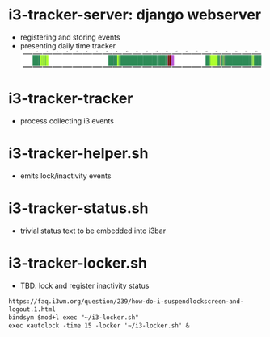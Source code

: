 # i3-tracker-server: django webserver
* registering and storing events
* presenting daily time tracker
![screenshot](https://github.com/adiog/i3-tracker/raw/master/screenshot.png "Screenshot")

# i3-tracker-tracker
* process collecting i3 events

# i3-tracker-helper.sh
* emits lock/inactivity events

# i3-tracker-status.sh
* trivial status text to be embedded into i3bar

# i3-tracker-locker.sh
* TBD: lock and register inactivity status

```
https://faq.i3wm.org/question/239/how-do-i-suspendlockscreen-and-logout.1.html
bindsym $mod+l exec "~/i3-locker.sh"
exec xautolock -time 15 -locker '~/i3-locker.sh' &
```
